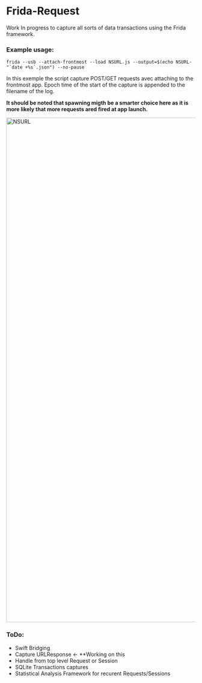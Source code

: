 # Frida-Request
Work In progress to capture all sorts of data transactions using the Frida framework.

### Example usage:

    frida --usb --attach-frontmost --load NSURL.js --output=$(echo NSURL-"`date +%s`.json") --no-pause
    
In this exemple the script capture POST/GET requests avec attaching to the frontmost app. Epoch time of the start of the capture is appended to the filename of the log.     
    

**It should be noted that spawning migth be a smarter choice here as it is more likely that more requests ared fired at app launch.**

<img width="1344" alt="NSURL" src="https://user-images.githubusercontent.com/30550722/125180674-09a95580-e1fd-11eb-8e70-70294064d2b1.png">

### ToDo:
* Swift Bridging
* Capture URLResponse <- **Working on this
* Handle from top level Request or Session
* SQLite Transactions captures
* Statistical Analysis Framework for recurent Requests/Sessions
